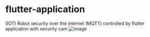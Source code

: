 # flutter-application
(IOT) Robot security over the internet (MQTT) controlled by flutter application with security cam
![Image](https://user-images.githubusercontent.com/77656277/170527379-a6839a24-b8d9-49f3-a0eb-a929d415df53.jpeg)
